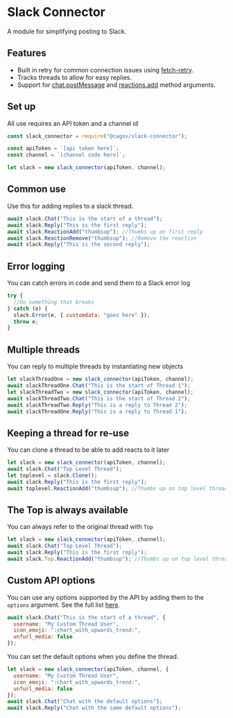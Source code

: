 # Slack Connector

A module for simplifying posting to Slack.

## Features

- Built in retry for common connection issues using [fetch-retry](https://www.npmjs.com/package/fetch-retry).
- Tracks threads to allow for easy replies.
- Support for [chat.postMessage](https://api.slack.com/methods/chat.postMessage) and [reactions.add](https://api.slack.com/methods/reactions.add) method arguments.

## Set up

All use requires an API token and a channel id

```js
const slack_connector = require("@cagov/slack-connector");

const apiToken = `[api token here]`;
const channel = `[channel code here]`;

let slack = new slack_connector(apiToken, channel);
```

## Common use

Use this for adding replies to a slack thread.

```js
await slack.Chat("This is the start of a thread");
await slack.Reply("This is the first reply");
await slack.ReactionAdd("thumbsup"); //Thumbs up on first reply
await slack.ReactionRemove("thumbsup"); //Remove the reaction
await slack.Reply("This is the second reply");
```

## Error logging

You can catch errors in code and send them to a Slack error log

```js
try {
  //Do something that breaks
} catch (e) {
  slack.Error(e, { customdata: "goes here" });
  throw e;
}
```

## Multiple threads

You can reply to multiple threads by instantiating new objects

```js
let slackThreadOne = new slack_connector(apiToken, channel);
await slackThreadOne.Chat("This is the start of Thread 1");
let slackThreadTwo = new slack_connector(apiToken, channel);
await slackThreadTwo.Chat("This is the start of Thread 2");
await slackThreadTwo.Reply("This is a reply to Thread 2");
await slackThreadOne.Reply("This is a reply to Thread 1");
```

## Keeping a thread for re-use

You can clone a thread to be able to add reacts to it later

```js
let slack = new slack_connector(apiToken, channel);
await slack.Chat("Top Level Thread");
let toplevel = slack.Clone();
await slack.Reply("This is the first reply");
await toplevel.ReactionAdd("thumbsup"); //Thumbs up on top level thread
```

## The Top is always available

You can always refer to the original thread with `Top`

```js
let slack = new slack_connector(apiToken, channel);
await slack.Chat("Top Level Thread");
await slack.Reply("This is the first reply");
await slack.Top.ReactionAdd("thumbsup"); //Thumbs up on top level thread
```

## Custom API options

You can use any options supported by the API by adding them to the `options` argument. See the full list [here](https://api.slack.com/methods/chat.postMessage).

```js
await slack.Chat("This is the start of a thread", {
  username: "My Custom Thread User",
  icon_emoji: ":chart_with_upwards_trend:",
  unfurl_media: false
});
```

You can set the default options when you define the thread.

```js
let slack = new slack_connector(apiToken, channel, {
  username: "My Custom Thread User",
  icon_emoji: ":chart_with_upwards_trend:",
  unfurl_media: false
});
await slack.Chat("Chat with the default options");
await slack.Reply("Chat with the same default options");
```
